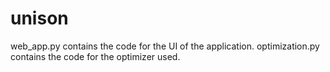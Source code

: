 # unison

web_app.py contains the code for the UI of the application. 
optimization.py contains the code for the optimizer used. 
